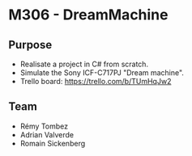 # M306 - DreamMachine

## Purpose
- Realisate a project in C# from scratch.
- Simulate the Sony ICF-C717PJ "Dream machine".
- Trello board: https://trello.com/b/TUmHqJw2

## Team
- Rémy Tombez
- Adrian Valverde 
- Romain Sickenberg
